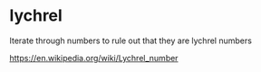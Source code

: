 # lychrel
Iterate through numbers to rule out that they are lychrel numbers

https://en.wikipedia.org/wiki/Lychrel_number
